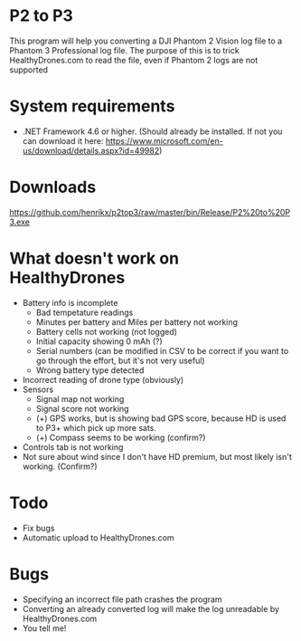 # P2 to P3

This program will help you converting a DJI Phantom 2 Vision log file to a Phantom 3 Professional log file. The purpose of this
is to trick HealthyDrones.com to read the file, even if Phantom 2 logs are not supported

# System requirements
* .NET Framework 4.6 or higher. (Should already be installed.
If not you can download it here: https://www.microsoft.com/en-us/download/details.aspx?id=49982)

# Downloads
https://github.com/henrikx/p2top3/raw/master/bin/Release/P2%20to%20P3.exe

# What doesn't work on HealthyDrones
* Battery info is incomplete
  - Bad tempetature readings
  - Minutes per battery and Miles per battery not working
  - Battery cells not working (not logged)
  - Initial capacity showing 0 mAh (?)
  - Serial numbers (can be modified in CSV to be correct if you want to go through the effort, but it's not very useful)
  - Wrong battery type detected
* Incorrect reading of drone type (obviously)
* Sensors
  - Signal map not working
  - Signal score not working
  - (+) GPS works, but is showing bad GPS score, because HD is used to P3+ which pick up more sats.
  - (+) Compass seems to be working (confirm?)
* Controls tab is not working
* Not sure about wind since I don't have HD premium, but most likely isn't working. (Confirm?)

# Todo
* Fix bugs
* Automatic upload to HealthyDrones.com

# Bugs
* Specifying an incorrect file path crashes the program
* Converting an already converted log will make the log unreadable by HealthyDrones.com
* You tell me!
